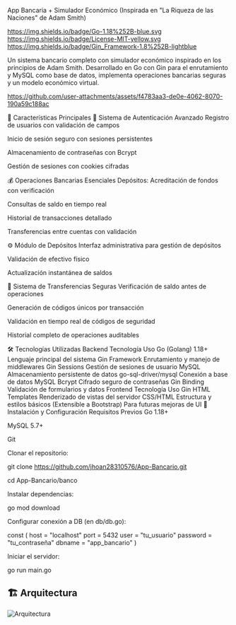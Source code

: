 App Bancaria + Simulador Económico
(Inspirada en "La Riqueza de las Naciones" de Adam Smith)

https://img.shields.io/badge/Go-1.18%252B-blue.svg
https://img.shields.io/badge/License-MIT-yellow.svg
https://img.shields.io/badge/Gin_Framework-1.8%252B-lightblue

Un sistema bancario completo con simulador económico inspirado en los principios de Adam Smith. Desarrollado en Go con Gin para el enrutamiento y MySQL como base de datos, implementa operaciones bancarias seguras y un modelo económico virtual.

https://github.com/user-attachments/assets/f4783aa3-de0e-4062-8070-190a59c188ac

🌟 Características Principales
🔐 Sistema de Autenticación Avanzado
Registro de usuarios con validación de campos

Inicio de sesión seguro con sesiones persistentes

Almacenamiento de contraseñas con Bcrypt

Gestión de sesiones con cookies cifradas

💰 Operaciones Bancarias Esenciales
Depósitos: Acreditación de fondos con verificación

Consultas de saldo en tiempo real

Historial de transacciones detallado

Transferencias entre cuentas con validación

⚙️ Módulo de Depósitos
Interfaz administrativa para gestión de depósitos

Validación de efectivo físico

Actualización instantánea de saldos

🔄 Sistema de Transferencias Seguras
Verificación de saldo antes de operaciones

Generación de códigos únicos por transacción

Validación en tiempo real de códigos de seguridad

Historial completo de operaciones auditables

🛠️ Tecnologías Utilizadas
Backend
Tecnología	Uso
Go (Golang) 1.18+	Lenguaje principal del sistema
Gin Framework	Enrutamiento y manejo de middlewares
Gin Sessions	Gestión de sesiones de usuario
MySQL	Almacenamiento persistente de datos
go-sql-driver/mysql	Conexión a base de datos MySQL
Bcrypt	Cifrado seguro de contraseñas
Gin Binding	Validación de formularios y datos
Frontend
Tecnología	Uso
Gin HTML Templates	Renderizado de vistas del servidor
CSS/HTML	Estructura y estilos básicos
(Extensible a Bootstrap)	Para futuras mejoras de UI
🚀 Instalación y Configuración
Requisitos Previos
Go 1.18+

MySQL 5.7+

Git


Clonar el repositorio:

git clone https://github.com/jhoan28310576/App-Bancario.git

cd App-Bancario/banco

Instalar dependencias:

go mod download

Configurar conexión a DB (en db/db.go):

const (
    host     = "localhost"
    port     = 5432
    user     = "tu_usuario"
    password = "tu_contraseña"
    dbname   = "app_bancario"
)

Iniciar el servidor:

go run main.go
  

## 🏗️ Arquitectura 
![Arquitectura](https://github.com/user-attachments/assets/f4783aa3-de0e-4062-8070-190a59c188ac)

